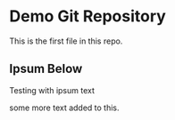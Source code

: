 # Demo Git Repository

This is the first file in this repo.

## Ipsum Below

Testing with ipsum text

some more text added to this.